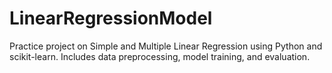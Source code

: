 # LinearRegressionModel
Practice project on Simple and Multiple Linear Regression using Python and scikit-learn. Includes data preprocessing, model training, and evaluation.
